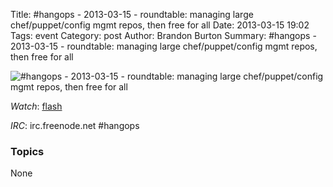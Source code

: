 Title: #hangops - 2013-03-15 - roundtable: managing large chef/puppet/config mgmt repos, then free for all
Date: 2013-03-15 19:02
Tags: event
Category: post
Author: Brandon Burton
Summary: #hangops - 2013-03-15 - roundtable: managing large chef/puppet/config mgmt repos, then free for all

![#hangops - 2013-03-15 - roundtable: managing large chef/puppet/config mgmt repos, then free for all](http://i.ytimg.com/vi/JYMcT-bRfJo/3.jpg)

_Watch_: [flash](https://www.youtube.com/v/JYMcT-bRfJo?version=3&f=user_uploads&app=youtube_gdata)

_IRC_: irc.freenode.net #hangops

### Topics
None
